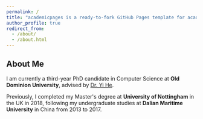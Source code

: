 ```yaml
---
permalink: /
title: "academicpages is a ready-to-fork GitHub Pages template for academic personal websites"
author_profile: true
redirect_from: 
  - /about/
  - /about.html
---
```



## About Me

I am currently a third-year PhD candidate in Computer Science at **Old Dominion University**, advised by [Dr. Yi He](https://www.lions.odu.edu/~y1he/index.html).

Previously, I completed my Master's degree at **University of Nottingham** in the UK in 2018, following my undergraduate studies at **Dalian Maritime University** in China from 2013 to 2017.
